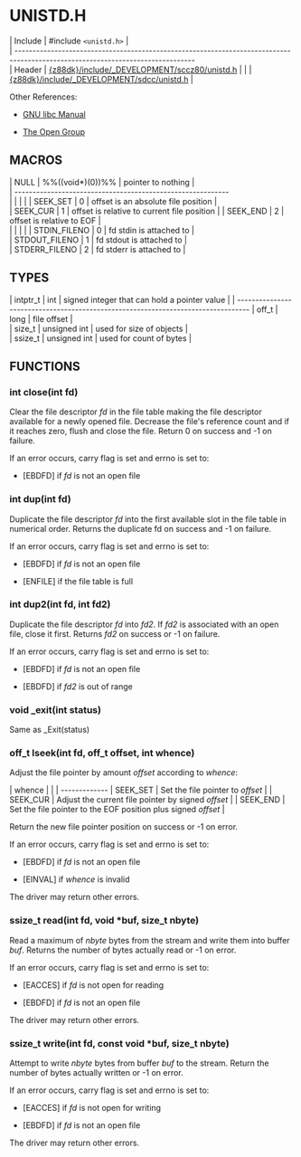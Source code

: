 # UNISTD.H

 | Include    | #include `<unistd.h>`                                                                                              |                                                  
 | -------------------------------------------------------------------------------------------------------------------------------                                                  
 | Header     | [{z88dk}/include/_DEVELOPMENT/sccz80/unistd.h](http://z88dk.cvs.sourceforge.net/viewvc/z88dk/z88dk/include/_DEVELOPMENT/sccz80/unistd.h?content-type=text%2Fplain) |
 | | [{z88dk}/include/_DEVELOPMENT/sdcc/unistd.h](http://z88dk.cvs.sourceforge.net/viewvc/z88dk/z88dk/include/_DEVELOPMENT/sdcc/unistd.h?content-type=text%2Fplain) |               

Other References:


*  [ GNU libc Manual](http://www.gnu.org/software/libc/manual/html_node/Low_002dLevel-I_002fO.html#Low_002dLevel-I_002fO )

*  [ The Open Group](http://pubs.opengroup.org/onlinepubs/009695399/basedefs/unistd.h.html )

## MACROS

 | NULL            | %%((void*)(0))%%  | pointer to nothing  |                         
 | -----------------------------------------------------------                         
 |                                                                                      |  |  | 
 | SEEK_SET        | 0                 | offset is an absolute file position  |        
 | SEEK_CUR        | 1                 | offset is relative to current file position  |
 | SEEK_END        | 2                 | offset is relative to EOF  |                  
 |                                                                                      |  |  | 
 | STDIN_FILENO    | 0                 | fd stdin is attached to  |                    
 | STDOUT_FILENO   | 1                 | fd stdout is attached to  |                   
 | STDERR_FILENO   | 2                 | fd stderr is attached to  |                   


## TYPES

 | intptr_t        | int           | signed integer that can hold a pointer value  |
 | ---------------------------------------------------------------------------------
 | off_t           | long          | file offset  |                                 
 | size_t          | unsigned int  | used for size of objects  |                    
 | ssize_t         | unsigned int  | used for count of bytes  |                     


## FUNCTIONS

### int close(int fd)

Clear the file descriptor *fd* in the file table making the file descriptor available for a newly opened file.  Decrease the file's reference count and if it reaches zero, flush and close the file.  Return 0 on success and -1 on failure.

If an error occurs, carry flag is set and errno is set to:


*  [EBDFD] if *fd* is not an open file

### int dup(int fd)

Duplicate the file descriptor *fd* into the first available slot in the file table in numerical order.  Returns the duplicate fd on success and -1 on failure.

If an error occurs, carry flag is set and errno is set to:


*  [EBDFD] if *fd* is not an open file

*  [ENFILE] if the file table is full

### int dup2(int fd, int fd2)

Duplicate the file descriptor *fd* into *fd2*.  If *fd2* is associated with an open file, close it first.  Returns *fd2* on success or -1 on failure.

If an error occurs, carry flag is set and errno is set to:


*  [EBDFD] if *fd* is not an open file

*  [EBDFD] if *fd2* is out of range

### void _exit(int status)

Same as _Exit(status)

### off_t lseek(int fd, off_t offset, int whence)

Adjust the file pointer by amount *offset* according to *whence*:

 | whence    | |
 | -------------
 | SEEK_SET      | Set the file pointer to *offset*                              | 
 | SEEK_CUR      | Adjust the current file pointer by signed *offset*            | 
 | SEEK_END      | Set the file pointer to the EOF position plus signed *offset* | 

Return the new file pointer position on success or -1 on error.

If an error occurs, carry flag is set and errno is set to:


*  [EBDFD] if *fd* is not an open file

*  [EINVAL] if *whence* is invalid

The driver may return other errors.

### ssize_t read(int fd, void *buf, size_t nbyte)

Read a maximum of *nbyte* bytes from the stream and write them into buffer *buf*.  Returns the number of bytes actually read or -1 on error.

If an error occurs, carry flag is set and errno is set to:


*  [EACCES] if *fd* is not open for reading

*  [EBDFD] if *fd* is not an open file

The driver may return other errors.

### ssize_t write(int fd, const void *buf, size_t nbyte)

Attempt to write *nbyte* bytes from buffer *buf* to the stream.  Return the number of bytes actually written or -1 on error.

If an error occurs, carry flag is set and errno is set to:


*  [EACCES] if *fd* is not open for writing

*  [EBDFD] if *fd* is not an open file

The driver may return other errors.

